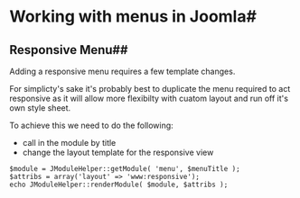 # Working with menus in Joomla#

## Responsive Menu##

Adding a responsive menu requires a few template changes.

For simplicty's sake it's probably best to duplicate the menu required to act responsive as it will allow more flexibilty with cuatom layout and run off it's own style sheet.

To achieve this we need to do the following:

- call in the module by title
- change the layout template for the responsive view

```
$module = JModuleHelper::getModule( 'menu', $menuTitle );
$attribs = array('layout' => 'www:responsive');
echo JModuleHelper::renderModule( $module, $attribs );
```

